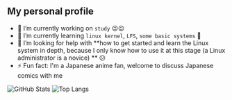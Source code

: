 ## My personal profile

- 🔭 I’m currently working on `study` 😉😉
- 🌱 I’m currently learning `linux kernel`, ` LFS `, `some basic systems` 🧀 
- 🤔 I’m looking for help with **how to get started and learn the Linux system in depth, because I only know how to use it at this stage (a Linux administrator is a novice) ** 😕
- ⚡ Fun fact: I'm a Japanese anime fan, welcome to discuss Japanese comics with me

![GitHub Stats](https://github-readme-stats.vercel.app/api?username=ice345&show_icons=true&count_private=true&theme=react)
![Top Langs](https://github-readme-stats.vercel.app/api/top-langs/?username=ice345&theme=react)

